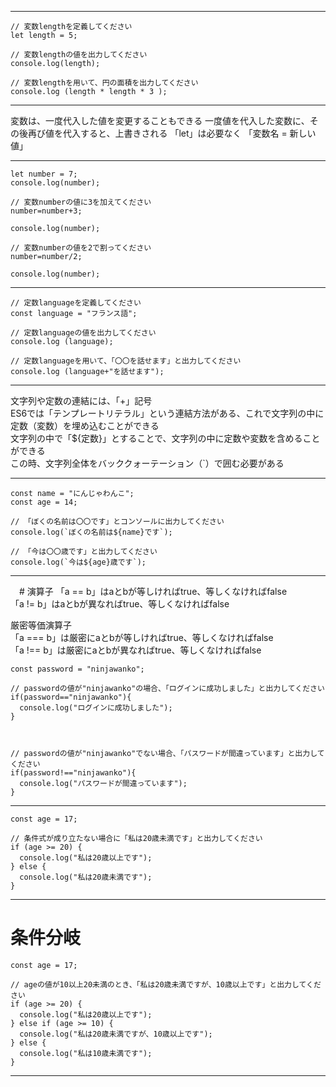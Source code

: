 ***
```
// 変数lengthを定義してください  
let length = 5;  

// 変数lengthの値を出力してください  
console.log(length);  

// 変数lengthを用いて、円の面積を出力してください  
console.log (length * length * 3 );  
```
***
変数は、一度代入した値を変更することもできる
一度値を代入した変数に、その後再び値を代入すると、上書きされる
「let」は必要なく 「変数名 = 新しい値」
***
```
let number = 7;
console.log(number);

// 変数numberの値に3を加えてください
number=number+3;

console.log(number);

// 変数numberの値を2で割ってください
number=number/2;

console.log(number);
```
***
```
// 定数languageを定義してください
const language = "フランス語";

// 定数languageの値を出力してください
console.log (language);

// 定数languageを用いて、「〇〇を話せます」と出力してください
console.log (language+"を話せます");
```
***
文字列や定数の連結には、「+」記号  
ES6では「テンプレートリテラル」という連結方法がある、これで文字列の中に定数（変数）を埋め込むことができる  
文字列の中で「${定数}」とすることで、文字列の中に定数や変数を含めることができる  
この時、文字列全体をバッククォーテーション（`）で囲む必要がある  
***
```
const name = "にんじゃわんこ";
const age = 14;

// 「ぼくの名前は〇〇です」とコンソールに出力してください
console.log(`ぼくの名前は${name}です`);

// 「今は〇〇歳です」と出力してください
console.log(`今は${age}歳です`);
```
***
　# 演算子 
「a == b」はaとbが等しければtrue、等しくなければfalse  
「a != b」はaとbが異なればtrue、等しくなければfalse  

厳密等価演算子  
「a === b」は厳密にaとbが等しければtrue、等しくなければfalse  
「a !== b」は厳密にaとbが異なればtrue、等しくなければfalse  
```
const password = "ninjawanko";

// passwordの値が"ninjawanko"の場合、「ログインに成功しました」と出力してください
if(password=="ninjawanko"){
  console.log("ログインに成功しました");
}



// passwordの値が"ninjawanko"でない場合、「パスワードが間違っています」と出力してください
if(password!=="ninjawanko"){
  console.log("パスワードが間違っています");
}
```
***
```
const age = 17;

// 条件式が成り立たない場合に「私は20歳未満です」と出力してください
if (age >= 20) {
  console.log("私は20歳以上です");
} else {
  console.log("私は20歳未満です");
}
```
***
# 条件分岐　
```
const age = 17;

// ageの値が10以上20未満のとき、「私は20歳未満ですが、10歳以上です」と出力してください
if (age >= 20) {
  console.log("私は20歳以上です");
} else if (age >= 10) {
  console.log("私は20歳未満ですが、10歳以上です");
} else {
  console.log("私は10歳未満です");
}
```
***
